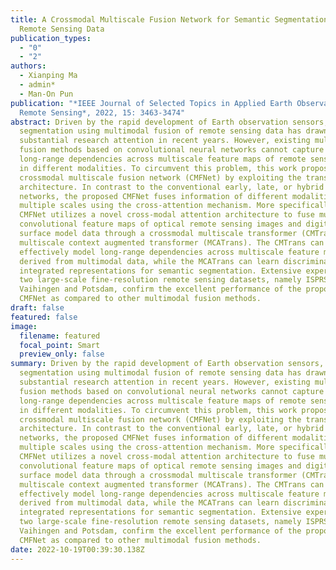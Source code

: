 ```yaml
---
title: A Crossmodal Multiscale Fusion Network for Semantic Segmentation of
  Remote Sensing Data
publication_types:
  - "0"
  - "2"
authors:
  - Xianping Ma
  - admin*
  - Man-On Pun
publication: "*IEEE Journal of Selected Topics in Applied Earth Observations and
  Remote Sensing*, 2022, 15: 3463-3474"
abstract: Driven by the rapid development of Earth observation sensors, semantic
  segmentation using multimodal fusion of remote sensing data has drawn
  substantial research attention in recent years. However, existing multimodal
  fusion methods based on convolutional neural networks cannot capture
  long-range dependencies across multiscale feature maps of remote sensing data
  in different modalities. To circumvent this problem, this work proposes a
  crossmodal multiscale fusion network (CMFNet) by exploiting the transformer
  architecture. In contrast to the conventional early, late, or hybrid fusion
  networks, the proposed CMFNet fuses information of different modalities at
  multiple scales using the cross-attention mechanism. More specifically, the
  CMFNet utilizes a novel cross-modal attention architecture to fuse multiscale
  convolutional feature maps of optical remote sensing images and digital
  surface model data through a crossmodal multiscale transformer (CMTrans) and a
  multiscale context augmented transformer (MCATrans). The CMTrans can
  effectively model long-range dependencies across multiscale feature maps
  derived from multimodal data, while the MCATrans can learn discriminative
  integrated representations for semantic segmentation. Extensive experiments on
  two large-scale fine-resolution remote sensing datasets, namely ISPRS
  Vaihingen and Potsdam, confirm the excellent performance of the proposed
  CMFNet as compared to other multimodal fusion methods.
draft: false
featured: false
image:
  filename: featured
  focal_point: Smart
  preview_only: false
summary: Driven by the rapid development of Earth observation sensors, semantic
  segmentation using multimodal fusion of remote sensing data has drawn
  substantial research attention in recent years. However, existing multimodal
  fusion methods based on convolutional neural networks cannot capture
  long-range dependencies across multiscale feature maps of remote sensing data
  in different modalities. To circumvent this problem, this work proposes a
  crossmodal multiscale fusion network (CMFNet) by exploiting the transformer
  architecture. In contrast to the conventional early, late, or hybrid fusion
  networks, the proposed CMFNet fuses information of different modalities at
  multiple scales using the cross-attention mechanism. More specifically, the
  CMFNet utilizes a novel cross-modal attention architecture to fuse multiscale
  convolutional feature maps of optical remote sensing images and digital
  surface model data through a crossmodal multiscale transformer (CMTrans) and a
  multiscale context augmented transformer (MCATrans). The CMTrans can
  effectively model long-range dependencies across multiscale feature maps
  derived from multimodal data, while the MCATrans can learn discriminative
  integrated representations for semantic segmentation. Extensive experiments on
  two large-scale fine-resolution remote sensing datasets, namely ISPRS
  Vaihingen and Potsdam, confirm the excellent performance of the proposed
  CMFNet as compared to other multimodal fusion methods.
date: 2022-10-19T00:39:30.138Z
---
```

